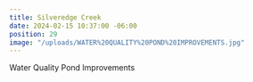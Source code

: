 ```yaml
---
title: Silveredge Creek
date: 2024-02-15 10:37:00 -06:00
position: 29
image: "/uploads/WATER%20QUALITY%20POND%20IMPROVEMENTS.jpg"
---
```


Water Quality Pond Improvements